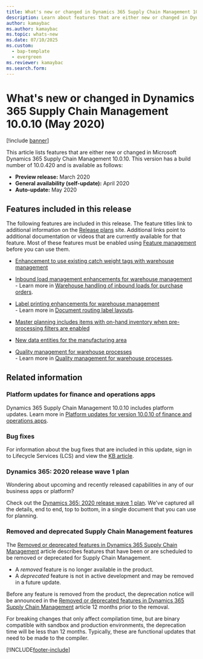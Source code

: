 ```yaml
---
title: What's new or changed in Dynamics 365 Supply Chain Management 10.0.10 (May 2020)
description: Learn about features that are either new or changed in Dynamics 365 Supply Chain Management 10.0.10 with an outline on features included in this release. 
author: kamaybac
ms.author: kamaybac
ms.topic: whats-new
ms.date: 07/10/2025
ms.custom:
  - bap-template
  - evergreen
ms.reviewer: kamaybac
ms.search.form:
---
```


# What's new or changed in Dynamics 365 Supply Chain Management 10.0.10 (May 2020)

[!include [banner](../../finance/includes/banner.md)]

This article lists features that are either new or changed in Microsoft Dynamics 365 Supply Chain Management 10.0.10. This version has a build number of 10.0.420 and is available as follows:

- **Preview release:** March 2020
- **General availability (self-update):** April 2020
- **Auto-update:** May 2020

## Features included in this release

The following features are included in this release. The feature titles link to additional information on the [Release plans](/dynamics365/release-plans/) site. Additional links point to additional documentation or videos that are currently available for that feature. Most of these features must be enabled using [Feature management](../../fin-ops-core/fin-ops/get-started/feature-management/feature-management-overview.md) before you can use them.

- [Enhancement to use existing catch weight tags with warehouse management](/dynamics365-release-plan/2020wave1/dynamics365-supply-chain-management/enhancement-use-existing-catch-weight-tags-warehouse-management)

- [Inbound load management enhancements for warehouse management](/dynamics365-release-plan/2020wave1/dynamics365-supply-chain-management/warehouse-management-inbound-load-management-enhancement)<br> - Learn more in [Warehouse handling of inbound loads for purchase orders](../warehousing/inbound-load-handling.md).

- [Label printing enhancements for warehouse management](/dynamics365-release-plan/2020wave1/dynamics365-supply-chain-management/label-printing-enhancements-warehouse-management)<br> - Learn more in [Document routing label layouts](../warehousing/document-routing-layout-for-license-plates.md).

- [Master planning includes items with on-hand inventory when pre-processing filters are enabled](/dynamics365-release-plan/2020wave1/dynamics365-supply-chain-management/master-planning-include-items-on-hand-when-pre-processing-filters-are-enabled)

- [New data entities for the manufacturing area](/dynamics365-release-plan/2020wave1/dynamics365-supply-chain-management/new-data-entities-manufacturing-area)

- [Quality management for warehouse processes](/dynamics365-release-plan/2019wave2/dynamics365-supply-chain-management/quality-management-warehouse-processes)<br> - Learn more in [Quality management for warehouse processes](../inventory/quality-management-for-warehouses-processes.md).

## Related information

### Platform updates for finance and operations apps

Dynamics 365 Supply Chain Management 10.0.10 includes platform updates. Learn more in [Platform updates for version 10.0.10 of finance and operations apps](../../fin-ops-core/fin-ops/get-started/whats-new-platform-update-34.md).

### Bug fixes

For information about the bug fixes that are included in this update, sign in to Lifecycle Services (LCS) and view the [KB article](https://fix.lcs.dynamics.com/Issue/Details?bugId=424137&dbType=3&qc=bf63d49dcc96e51eb42ac1dd66c6c5e5d7548f1e176f729e324ea3353b9860cb).

### Dynamics 365: 2020 release wave 1 plan

Wondering about upcoming and recently released capabilities in any of our business apps or platform?

Check out the [Dynamics 365: 2020 release wave 1 plan](/dynamics365-release-plan/2020wave1/index). We've captured all the details, end to end, top to bottom, in a single document that you can use for planning.

### Removed and deprecated Supply Chain Management features

The [Removed or deprecated features in Dynamics 365 Supply Chain Management](../get-started/removed-deprecated-features-scm-updates.md) article describes features that have been or are scheduled to be removed or deprecated for Supply Chain Management.

- A *removed* feature is no longer available in the product.
- A *deprecated* feature is not in active development and may be removed in a future update.

Before any feature is removed from the product, the deprecation notice will be announced in the [Removed or deprecated features in Dynamics 365 Supply Chain Management](../get-started/removed-deprecated-features-scm-updates.md) article 12 months prior to the removal.

For breaking changes that only affect compilation time, but are binary compatible with sandbox and production environments, the deprecation time will be less than 12 months. Typically, these are functional updates that need to be made to the compiler.


[!INCLUDE[footer-include](../../includes/footer-banner.md)]
